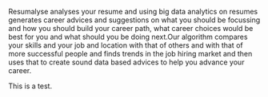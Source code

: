 Resumalyse analyses your resume and using big data analytics on resumes generates career advices and suggestions on what you should be focussing and how you should build your career path, what career choices would be best for you and what should you be doing next.Our algorithm compares your skills and your job and location with that of others and with that of more successful people and finds trends in the job hiring market and then uses that to create sound data based advices to help you advance your career.

This is a test.
